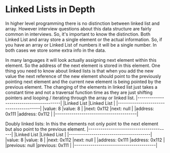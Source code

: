 # Linked Lists in Depth

In higher level programming there is no distinction between linked list and array. However interview questions about 
this data structure are fairly common in interviews. So, it's important to know the distinction. Both Linked List and 
array store a single element or the actual information. So, if you have an array or Linked List of numbers it will be a 
single number. In both cases we store some extra info in the data.

In many languages it will look actually assigning next element within this element. So the address of the next element 
is stored in this element. One thing you need to know about linked lists is that when you add the new value the next 
reference of the new element should point to the previously pointing next element and the current new element is being 
pointed by the previous element. The changing of the elements in linked list just takes a constant time and not a 
traversal function time as they are just shifting pointers and looping / iterating through the array or linked list.
|----------------------------------------|
|Linked List        |Linked List         |
|----------------------------------------|
|value: 8            |value: 8           |
|next: 0x112         |next: null         |
|address: 0x111      |address: 0x112     |
|----------------------------------------|

Doubly linked lists:
In this the elements not only point to the next element but also point to the previous element.
|----------------------------------------|
|Linked List         |Linked List        |
|----------------------------------------|
|value: 8            |value: 8           |
|next: 0x112         |next: null         |
|address: 0x111      |address: 0x112     |
|previous: null      |previous: 0x111    |
|----------------------------------------|
